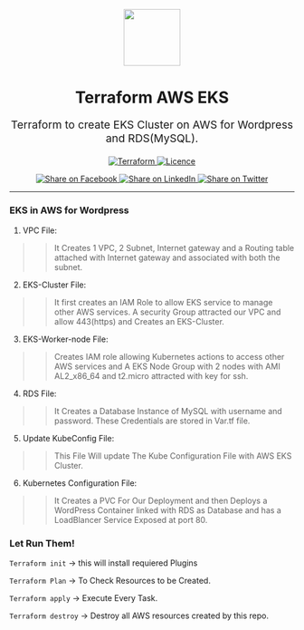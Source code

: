 <p align="center"> <img src="https://user-images.githubusercontent.com/50652676/62349836-882fef80-b51e-11e9-99e3-7b974309c7e3.png" width="100" height="100"></p>


<h1 align="center">
    Terraform AWS EKS
</h1>

<p align="center" style="font-size: 1.2rem;"> 
    Terraform to create EKS Cluster on AWS for Wordpress and RDS(MySQL).
     </p>

<p align="center">

<a href="https://www.terraform.io">
  <img src="https://img.shields.io/badge/Terraform-v0.13-green" alt="Terraform">
</a>
<a href="LICENSE.md">
  <img src="https://img.shields.io/badge/License-MIT-blue.svg" alt="Licence">
</a>


</p>
<p align="center">

<a href='https://facebook.com/sharer/sharer.php?u=https://github.com/devops4mecode/terraform-aws-eks-wp-rds'>
  <img title="Share on Facebook" src="https://user-images.githubusercontent.com/50652676/62817743-4f64cb80-bb59-11e9-90c7-b057252ded50.png" />
</a>
<a href='https://www.linkedin.com/shareArticle?mini=true&title=Terraform+AWS+EKS&url=https://github.com/devops4mecode/terraform-aws-eks-wp-rds'>
  <img title="Share on LinkedIn" src="https://user-images.githubusercontent.com/50652676/62817742-4e339e80-bb59-11e9-87b9-a1f68cae1049.png" />
</a>
<a href='https://twitter.com/intent/tweet/?text=Terraform+AWS+EKS&url=https://github.com/devops4mecode/terraform-aws-eks-wp-rds'>
  <img title="Share on Twitter" src="https://user-images.githubusercontent.com/50652676/62817740-4c69db00-bb59-11e9-8a79-3580fbbf6d5c.png" />
</a>

</p>
<hr>

### EKS in AWS for Wordpress 


1. VPC File:
>>It Creates 1 VPC, 2 Subnet, Internet gateway and a Routing table attached with Internet gateway and associated with both the subnet.

2. EKS-Cluster File:
>>It first creates an IAM Role to allow EKS service to manage other AWS services. A security Group attracted our VPC and allow 443(https) and Creates an EKS-Cluster.

3. EKS-Worker-node File:
>>Creates IAM role allowing Kubernetes actions to access other AWS services and A EKS Node Group with 2 nodes with AMI AL2_x86_64 and t2.micro attracted with key for ssh.

4. RDS File:
>> It Creates a Database Instance of MySQL with username and password. These Credentials are stored in Var.tf file.

5. Update KubeConfig File:
>> This File Will update The Kube Configuration File with AWS EKS Cluster.

6. Kubernetes Configuration File:
>> It Creates a PVC For Our Deployment and then Deploys a WordPress Container linked with RDS as Database and has a LoadBlancer Service Exposed at port 80.

### Let Run Them!
`Terraform init` → this will install requiered Plugins

`Terraform Plan` → To Check Resources to be Created.

`Terraform apply` → Execute Every Task.

`Terraform destroy` → Destroy all AWS resources created by this repo.
